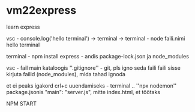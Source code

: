 # vm22express
learn express

vsc - console.log('hello terminal') -> terminal
-> terminal - node faili.nimi
hello terminal


terminal - npm install express - andis package-lock.json ja node_modules


vsc - fail main kataloogis ''.gitignore'' - git, pls igno seda faili
faili sisse kirjuta failid (node_modules), mida tahad ignoda


et ei peaks igakord crl+c uuendamiseks - terminal .. ''npx nodemon''
package.jsonis  "main": "server.js", mitte index.html, et töötaks

NPM START


